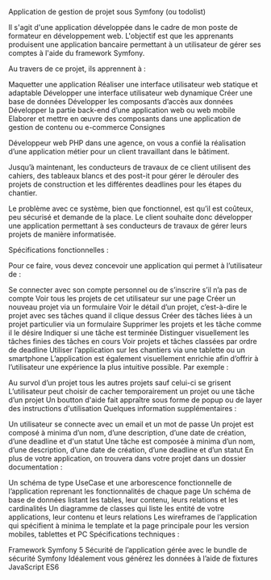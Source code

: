 Application de gestion de projet sous Symfony (ou todolist)

Il s'agit d'une application développée dans le cadre de mon poste de formateur en développement web. L'objectif est que les apprenants produisent une application bancaire permettant à un utilisateur de gérer ses comptes à l'aide du framework Symfony.

Au travers de ce projet, ils apprennent à :

Maquetter une application
Réaliser une interface utilisateur web statique et adaptable
Développer une interface utilisateur web dynamique
Créer une base de données
Développer les composants d’accès aux données
Développer la partie back-end d’une application web ou web mobile
Elaborer et mettre en œuvre des composants dans une application de gestion de contenu ou e-commerce
Consignes

Développeur web PHP dans une agence, on vous a confié la réalisation d’une application métier pour un client travaillant dans le bâtiment.

Jusqu’à maintenant, les conducteurs de travaux de ce client utilisent des cahiers, des tableaux blancs et des post-it pour gérer le dérouler des projets de construction et les différentes deadlines pour les étapes du chantier.

Le problème avec ce système, bien que fonctionnel, est qu’il est coûteux, peu sécurisé et demande de la place. Le client souhaite donc développer une application permettant à ses conducteurs de travaux de gérer leurs projets de manière informatisée.

Spécifications fonctionnelles :

Pour ce faire, vous devez concevoir une application qui permet à l’utilisateur de :

Se connecter avec son compte personnel ou de s’inscrire s’il n’a pas de compte
Voir tous les projets de cet utilisateur sur une page
Créer un nouveau projet via un formulaire
Voir le détail d’un projet, c’est-à-dire le projet avec ses tâches quand il clique dessus
Créer des tâches liées à un projet particulier via un formulaire
Supprimer les projets et les tâche comme il le désire
Indiquer si une tâche est terminée
Distinguer visuellement les tâches finies des tâches en cours
Voir projets et tâches classées par ordre de deadline
Utiliser l’application sur les chantiers via une tablette ou un smartphone
L’application est également visuellement enrichie afin d’offrir à l’utilisateur une expérience la plus intuitive possible. Par exemple :

Au survol d’un projet tous les autres projets sauf celui-ci se grisent
L’utilisateur peut choisir de cacher temporairement un projet ou une tâche d’un projet
Un boutton d'aide fait appraître sous forme de popup ou de layer des instructions d'utilisation
Quelques information supplémentaires :

Un utilisateur se connecte avec un email et un mot de passe
Un projet est composé à minima d’un nom, d’une description, d’une date de création, d’une deadline et d'un statut
Une tâche est composée à minima d’un nom, d’une description, d’une date de création, d’une deadline et d’un statut
En plus de votre application, on trouvera dans votre projet dans un dossier documentation :

Un schéma de type UseCase et une arborescence fonctionnelle de l’application reprenant les fonctionnalités de chaque page
Un schéma de base de données listant les tables, leur contenu, leurs relations et les cardinalités
Un diagramme de classes qui liste les entité de votre applications, leur contenu et leurs relations
Les wireframes de l’application qui spécifient à minima le template et la page principale pour les version mobiles, tablettes et PC
Spécifications techniques :

Framework Symfony 5
Sécurité de l’application gérée avec le bundle de sécurité Symfony
Idéalement vous générez les données à l’aide de fixtures
JavaScript ES6

